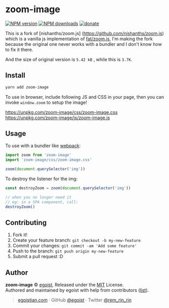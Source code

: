# zoom-image

[![NPM version](https://img.shields.io/npm/v/zoom-image.svg?style=flat)](https://npmjs.com/package/zoom-image) [![NPM downloads](https://img.shields.io/npm/dm/zoom-image.svg?style=flat)](https://npmjs.com/package/zoom-image) [![donate](https://img.shields.io/badge/$-donate-ff69b4.svg?maxAge=2592000&style=flat)](https://github.com/egoist/donate)

This is a fork of [nishanths/zoom.js] (https://github.com/nishanths/zoom.js) which is a vanilla js implementation of [fat/zoom.js](https://github.com/fat/zoom.js), I'm making the fork because the original one never works with a bundler and I don't know how to fix it there.

And the size of original version is `5.42 kB` , while this is `3.7K`.

## Install

```bash
yarn add zoom-image
```

To use in browser, include following JS and CSS in your page, then you can invoke `window.zoom` to setup the image!

https://unpkg.com/zoom-image/css/zoom-image.css<br>
https://unpkg.com/zoom-image/js/zoom-image.js


## Usage

To use with a bundler like [webpack](https://webpack.js.org):

```js
import zoom from 'zoom-image'
import 'zoom-image/css/zoom-image.css'

zoom(document.querySelector('img'))
```

To destroy the listener for the img:

```js
const destroyZoom = zoom(document.querySelector('img'))

// when you no longer need it
// eg: in a SPA component, call:
destroyZoom()
```

## Contributing

1. Fork it!
2. Create your feature branch: `git checkout -b my-new-feature`
3. Commit your changes: `git commit -am 'Add some feature'`
4. Push to the branch: `git push origin my-new-feature`
5. Submit a pull request :D


## Author

**zoom-image** © [egoist](https://github.com/egoist), Released under the [MIT](./LICENSE) License.<br>
Authored and maintained by egoist with help from contributors ([list](https://github.com/egoist/zoom-image/contributors)).

> [egoistian.com](https://egoistian.com) · GitHub [@egoist](https://github.com/egoist) · Twitter [@rem_rin_rin](https://twitter.com/rem_rin_rin)
